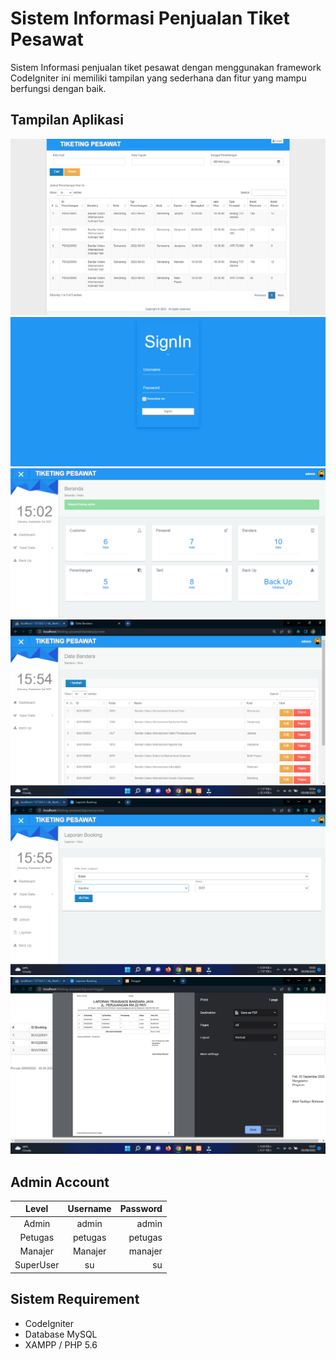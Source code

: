 # Sistem Informasi Penjualan Tiket Pesawat
Sistem Informasi penjualan tiket pesawat dengan menggunakan framework CodeIgniter ini memiliki tampilan yang sederhana dan fitur yang mampu berfungsi dengan baik.



## Tampilan Aplikasi
![ss](assets/ss1.png)
![ss](assets/ss2.png)
![ss](assets/ss3.png)
![ss](assets/ss4.png)
![ss](assets/ss5.png)
![ss](assets/ss6.png)

## Admin Account
|   Level   | Username | Password |
|:---------:|:--------:|---------:|
| Admin     |  admin   | admin    |
| Petugas   |  petugas | petugas  |
| Manajer   |  Manajer | manajer  |
| SuperUser |  su      | su       |

## Sistem Requirement
- CodeIgniter
- Database MySQL
- XAMPP / PHP 5.6
